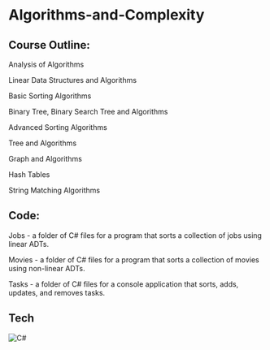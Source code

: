 # Algorithms-and-Complexity
## Course Outline:
Analysis of Algorithms

Linear Data Structures and Algorithms

Basic Sorting Algorithms

Binary Tree, Binary Search Tree and Algorithms

Advanced Sorting Algorithms

Tree and Algorithms

Graph and Algorithms

Hash Tables

String Matching Algorithms

 ## Code:
Jobs - a folder of C# files for a program that sorts a collection of jobs using linear ADTs.

Movies - a folder of C# files for a program that sorts a collection of movies using non-linear ADTs.

Tasks - a folder of C# files for a console application that sorts, adds, updates, and removes tasks.

## Tech
![C#](https://img.shields.io/badge/c%23-%23239120.svg?style=for-the-badge&logo=c-sharp&logoColor=white)
